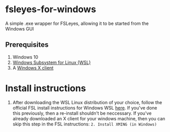 # fsleyes-for-windows
A simple .exe wrapper for FSLeyes, allowing it to be started from the Windows GUI


## Prerequisites
   1. Windows 10
   2. [Windows Subsystem for Linux (WSL)](https://docs.microsoft.com/en-us/windows/wsl/install-win10)
   3. A [Windows X client](https://superuser.com/questions/99303/what-are-my-x-client-options-for-ms-windows)
   
# Install instructions
   1. After downloading the WSL Linux distribution of your choice, follow the official FSL install instructions for Windows WSL [here](https://fsl.fmrib.ox.ac.uk/fsl/fslwiki/FslInstallation/Windows). If you've done this previously, then a re-install shouldn't be neccessary. If you've already downloaded an X client for your windows machine, then you can skip this step in the FSL instructions: `2. Install XMING (in Windows)`
